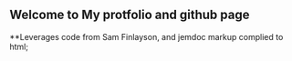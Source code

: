 ## Welcome to My protfolio and github page





**Leverages code from Sam Finlayson, and jemdoc markup complied to html;

